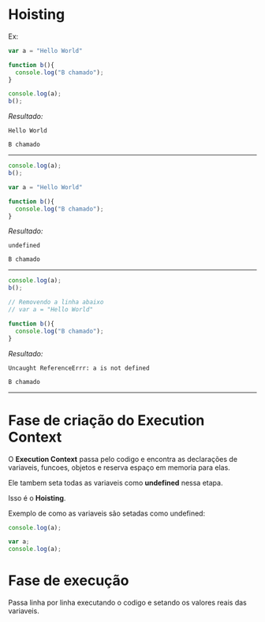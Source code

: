 # Hoisting

Ex:

```javascript
var a = "Hello World"

function b(){
  console.log("B chamado");
}

console.log(a);
b();
```

*Resultado:*

`Hello World`

`B chamado`

---------------------------------------------------

```javascript
console.log(a);
b();

var a = "Hello World"

function b(){
  console.log("B chamado");
}
```

*Resultado:*

`undefined`

`B chamado`

---------------------------------------------------

```javascript
console.log(a);
b();

// Removendo a linha abaixo
// var a = "Hello World"

function b(){
  console.log("B chamado");
}
```

*Resultado:*

`Uncaught ReferenceErrr: a is not defined`

`B chamado`

---------------------------------------------------

# Fase de criação do **Execution Context**
O **Execution Context** passa pelo codigo e encontra as declarações de variaveis, funcoes, objetos
e reserva espaço em memoria para elas.

Ele tambem seta todas as variaveis como **undefined** nessa etapa.

Isso é o **Hoisting**.

Exemplo de como as variaveis são setadas como undefined:

```javascript
console.log(a);
```

```javascript
var a;
console.log(a);
```

# Fase de execução
Passa linha por linha executando o codigo e setando os valores reais das variaveis.
